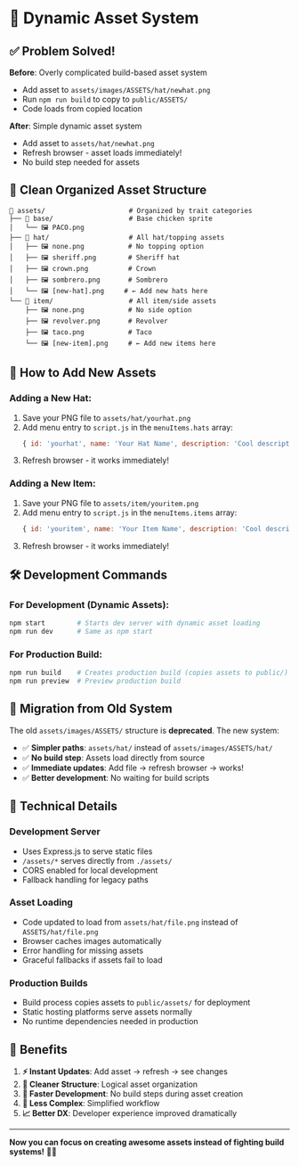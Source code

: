 # 🎨 Dynamic Asset System

## ✅ **Problem Solved!**

**Before**: Overly complicated build-based asset system
- Add asset to `assets/images/ASSETS/hat/newhat.png`
- Run `npm run build` to copy to `public/ASSETS/`
- Code loads from copied location

**After**: Simple dynamic asset system
- Add asset to `assets/hat/newhat.png`
- Refresh browser - asset loads immediately!
- No build step needed for assets

## 📁 **Clean Organized Asset Structure**

```
📁 assets/                     # Organized by trait categories
├── 📁 base/                   # Base chicken sprite
│   └── 🖼️ PACO.png
├── 📁 hat/                    # All hat/topping assets
│   ├── 🖼️ none.png           # No topping option
│   ├── 🖼️ sheriff.png        # Sheriff hat
│   ├── 🖼️ crown.png          # Crown
│   ├── 🖼️ sombrero.png       # Sombrero
│   └── 🖼️ [new-hat].png     # ← Add new hats here
└── 📁 item/                   # All item/side assets  
    ├── 🖼️ none.png           # No side option
    ├── 🖼️ revolver.png       # Revolver
    ├── 🖼️ taco.png           # Taco
    └── 🖼️ [new-item].png     # ← Add new items here
```

## 🚀 **How to Add New Assets**

### Adding a New Hat:
1. Save your PNG file to `assets/hat/yourhat.png`
2. Add menu entry to `script.js` in the `menuItems.hats` array:
   ```javascript
   { id: 'yourhat', name: 'Your Hat Name', description: 'Cool description', price: 0.50, emoji: '🎩' }
   ```
3. Refresh browser - it works immediately!

### Adding a New Item:
1. Save your PNG file to `assets/item/youritem.png`
2. Add menu entry to `script.js` in the `menuItems.items` array:
   ```javascript
   { id: 'youritem', name: 'Your Item Name', description: 'Cool description', price: 1.00, emoji: '⚡' }
   ```
3. Refresh browser - it works immediately!

## 🛠️ **Development Commands**

### For Development (Dynamic Assets):
```bash
npm start        # Starts dev server with dynamic asset loading
npm run dev      # Same as npm start
```

### For Production Build:
```bash
npm run build    # Creates production build (copies assets to public/)
npm run preview  # Preview production build
```

## 🔄 **Migration from Old System**

The old `assets/images/ASSETS/` structure is **deprecated**. The new system:

- ✅ **Simpler paths**: `assets/hat/` instead of `assets/images/ASSETS/hat/`
- ✅ **No build step**: Assets load directly from source
- ✅ **Immediate updates**: Add file → refresh browser → works!
- ✅ **Better development**: No waiting for build scripts

## 🎯 **Technical Details**

### Development Server
- Uses Express.js to serve static files
- `/assets/*` serves directly from `./assets/`
- CORS enabled for local development
- Fallback handling for legacy paths

### Asset Loading
- Code updated to load from `assets/hat/file.png` instead of `ASSETS/hat/file.png`
- Browser caches images automatically
- Error handling for missing assets
- Graceful fallbacks if assets fail to load

### Production Builds
- Build process copies assets to `public/assets/` for deployment
- Static hosting platforms serve assets normally
- No runtime dependencies needed in production

## 🎉 **Benefits**

1. **⚡ Instant Updates**: Add asset → refresh → see changes
2. **🧹 Cleaner Structure**: Logical asset organization
3. **🚀 Faster Development**: No build steps during asset creation
4. **🔧 Less Complex**: Simplified workflow
5. **📈 Better DX**: Developer experience improved dramatically

---

**Now you can focus on creating awesome assets instead of fighting build systems!** 🎨✨